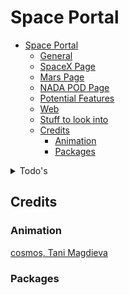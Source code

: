 # Space Portal

- [Space Portal](#space-portal)
    - [General](#general)
    - [SpaceX Page](#spacex-page)
    - [Mars Page](#mars-page)
    - [NADA POD Page](#nada-pod-page)
    - [Potential Features](#potential-features)
    - [Web](#web)
  - [Stuff to look into](#stuff-to-look-into)
  - [Credits](#credits)
    - [Animation](#animation)
    - [Packages](#packages)

<details>

<summary>Todo's</summary>

### General

- [x] Choose colors for the app
- [x] Add font
- [x] Add Internet connection check with a message if no connection is available
  - [x] Internet Connection ckecks
  - [x] Internet connection bool bug
- [ ] Setting page
- [ ] Design a logo for the app
  - [x] v0.1
- [ ] Make a License Page with all the credits
- [ ] Make the drawer look better
  - [ ] Custom Icons for each

### SpaceX Page

- [x] Style all the containers
- [x] Add Drawer to spaceX page

### Mars Page

- [x] Add Selection for the Mars Picture page
  - [x] Rover
  - [x] Camera
  - [x] Sol
- [x] Style the Image containers
- [x] Add Labels to every buttons and input
- [ ] Open Image in webview
  - [x] Open single image in a new page
  - [ ] Add Image save option
    - [ ] Download button with images saving to downloads folder

### NADA POD Page

- [x] Fix the NASA POD page bug
- [x] Fix ('Could not instantiate image codec') this happens when the api sends a video link instead of image.
  - [ ] Add A video player to page, if the api sends a youtube video.
    - [x] URL launcher based on the video provided.
    - [ ] Inline video player.
- [x] Fix No interent connection bug
- [x] **Cache Images and text until you get another image from nasa API.**
- [ ] Cache null check
  - [ ] Add a firestore caching system to duplicate offline cache
  - [ ] temp null check for nasapod page

### Potential Features

- [ ] Hubble Images
- [ ] Information Panels
- [ ] information about Stars and Exo planets
- [ ] Add a theme change option
  - [ ] Make a dark theme for the app
  - [ ] Make a light theme for the app
- [ ] Pull Down to refresh

### Web

- [ ] Add more stuff to the NASAPOD page for web version.

## Stuff to look into

[image_downloader](https://pub.dev/packages/image_downloader)

[webview_flutter](https://pub.dev/packages/webview_flutter)

</details>

## Credits

### Animation

[cosmos, Tani Magdieva](https://rive.app/a/tanimagdieva/files/flare/cosmos/preview)

### Packages
